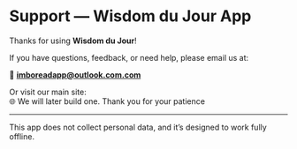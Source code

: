 # Support — Wisdom du Jour App

Thanks for using **Wisdom du Jour**!

If you have questions, feedback, or need help, please email us at:

📧 **imboreadapp@outlook.com.com**

Or visit our main site:  
🌐 We will later build one. Thank you for your patience

---

This app does not collect personal data, and it’s designed to work fully offline.
